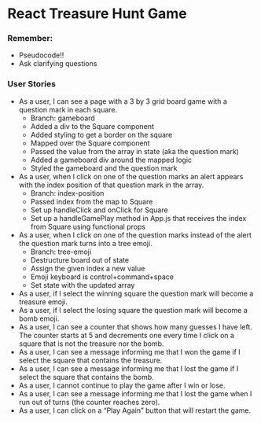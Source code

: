 # React Treasure Hunt Game

### Remember:
- Pseudocode!!
- Ask clarifying questions

### User Stories
- As a user, I can see a page with a 3 by 3 grid board game with a question mark in each square.
  - Branch: gameboard
  - Added a div to the Square component
  - Added styling to get a border on the square
  - Mapped over the Square component
  - Passed the value from the array in state (aka the question mark)
  - Added a gameboard div around the mapped logic
  - Styled the gameboard and the question mark
- As a user, when I click on one of the question marks an alert appears with the index position of that question mark in the array.
  - Branch: index-position
  - Passed index from the map to Square
  - Set up handleClick and onClick for Square
  - Set up a handleGamePlay method in App.js that receives the index from Square using functional props
- As a user, when I click on one of the question marks instead of the alert the question mark turns into a tree emoji.
  - Branch: tree-emoji
  - Destructure board out of state
  - Assign the given index a new value
  - Emoji keyboard is control+command+space
  - Set state with the updated array
- As a user, if I select the winning square the question mark will become a treasure emoji.
- As a user, if I select the losing square the question mark will become a bomb emoji.
- As a user, I can see a counter that shows how many guesses I have left. The counter starts at 5 and decrements one every time I click on a square that is not the treasure nor the bomb.
- As a user, I can see a message informing me that I won the game if I select the square that contains the treasure.
- As a user, I can see a message informing me that I lost the game if I select the square that contains the bomb.
- As a user, I cannot continue to play the game after I win or lose.
- As a user, I can see a message informing me that I lost the game when I run out of turns (the counter reaches zero).
- As a user, I can click on a “Play Again” button that will restart the game.
